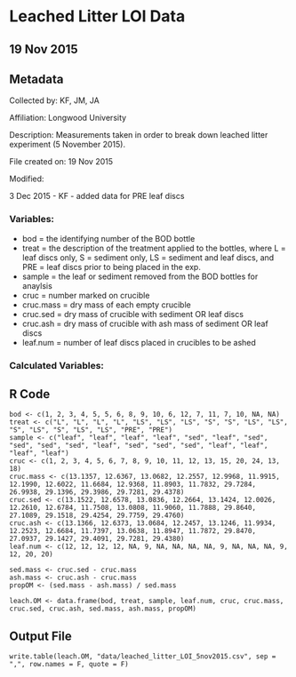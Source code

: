 # Leached Litter LOI Data

## 19 Nov 2015

## Metadata

Collected by: KF, JM, JA 

Affiliation: Longwood University

Description: Measurements taken in order to break down leached litter experiment (5 November 2015). 

File created on:  19 Nov 2015

Modified:

3 Dec 2015 - KF - added data for PRE leaf discs

### Variables:

* bod = the identifying number of the BOD bottle
* treat = the description of the treatment applied to the bottles, where L = leaf discs only, S = sediment only, LS = sediment and leaf discs, and PRE = leaf discs prior to being placed in the exp.
* sample = the leaf or sediment removed from the BOD bottles for anaylsis
* cruc = number marked on crucible
* cruc.mass = dry mass of each empty crucible
* cruc.sed = dry mass of crucible with sediment OR leaf discs
* cruc.ash = dry mass of crucible with ash mass of sediment OR leaf discs
* leaf.num = number of leaf discs placed in crucibles to be ashed

### Calculated Variables:


## R Code

    bod <- c(1, 2, 3, 4, 5, 5, 6, 8, 9, 10, 6, 12, 7, 11, 7, 10, NA, NA)
    treat <- c("L", "L", "L", "L", "LS", "LS", "LS", "S", "S", "LS", "LS", "S", "LS", "S", "LS", "LS", "PRE", "PRE")
    sample <- c("leaf", "leaf", "leaf", "leaf", "sed", "leaf", "sed", "sed", "sed", "sed", "leaf", "sed", "sed", "sed", "leaf", "leaf", "leaf", "leaf")
    cruc <- c(1, 2, 3, 4, 5, 6, 7, 8, 9, 10, 11, 12, 13, 15, 20, 24, 13, 18)
    cruc.mass <- c(13.1357, 12.6367, 13.0682, 12.2557, 12.9968, 11.9915, 12.1990, 12.6022, 11.6684, 12.9368, 11.8903, 11.7832, 29.7284, 26.9938, 29.1396, 29.3986, 29.7281, 29.4378)
    cruc.sed <- c(13.1522, 12.6578, 13.0836, 12.2664, 13.1424, 12.0026, 12.2610, 12.6784, 11.7508, 13.0808, 11.9060, 11.7888, 29.8640, 27.1089, 29.1518, 29.4254, 29.7759, 29.4760)
    cruc.ash <- c(13.1366, 12.6373, 13.0684, 12.2457, 13.1246, 11.9934, 12.2523, 12.6684, 11.7397, 13.0638, 11.8947, 11.7872, 29.8470, 27.0937, 29.1427, 29.4091, 29.7281, 29.4380)
    leaf.num <- c(12, 12, 12, 12, NA, 9, NA, NA, NA, NA, 9, NA, NA, NA, 9, 12, 20, 20)

    sed.mass <- cruc.sed - cruc.mass
    ash.mass <- cruc.ash - cruc.mass
    propOM <- (sed.mass - ash.mass) / sed.mass

    leach.OM <- data.frame(bod, treat, sample, leaf.num, cruc, cruc.mass, cruc.sed, cruc.ash, sed.mass, ash.mass, propOM)

## Output File 

    write.table(leach.OM, "data/leached_litter_LOI_5nov2015.csv", sep = ",", row.names = F, quote = F) 
